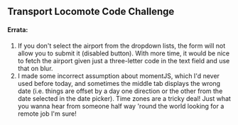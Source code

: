 ## Transport Locomote Code Challenge

#### Errata:
1. If you don't select the airport from the dropdown lists, the form will not allow you to submit it (disabled button). With more time, it would be nice to fetch the airport given just a three-letter code in the text field and use that on blur.
2. I made some incorrect assumption about momentJS, which I'd never used before today, and sometimes the middle tab displays the wrong date (i.e. things are offset by a day one direction or the other from the date selected in the date picker). Time zones are a tricky deal! Just what you wanna hear from someone half way 'round the world looking for a remote job I'm sure!